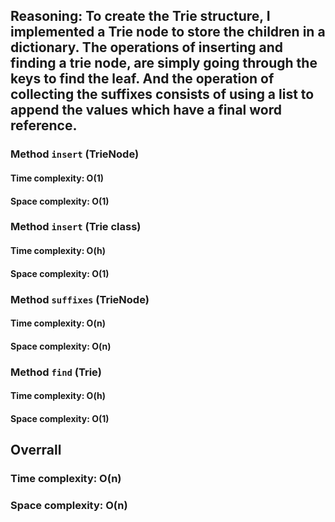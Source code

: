 ## Reasoning: To create the Trie structure, I implemented a Trie node to store the children in a dictionary. The operations of inserting and finding a trie node, are simply going through the keys to find the leaf. And the operation of collecting the suffixes consists of using a list to append the values which have a final word reference.

### Method `insert` (TrieNode)

#### Time complexity: O(1) 
#### Space complexity: O(1)

### Method `insert` (Trie class)

#### Time complexity: O(h)
#### Space complexity: O(1)

### Method `suffixes` (TrieNode)

#### Time complexity: O(n)
#### Space complexity: O(n)

### Method `find` (Trie)

#### Time complexity: O(h)
#### Space complexity: O(1)

## Overrall

### Time complexity: O(n)
### Space complexity: O(n)